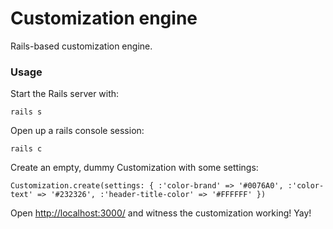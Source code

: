 Customization engine
====================

Rails-based customization engine.

### Usage

Start the Rails server with:

    rails s

Open up a rails console session:

    rails c

Create an empty, dummy Customization with some settings:

    Customization.create(settings: { :'color-brand' => '#0076A0', :'color-text' => '#232326', :'header-title-color' => '#FFFFFF' })

Open [http://localhost:3000/](http://localhost:3000/) and witness the customization working! Yay!
